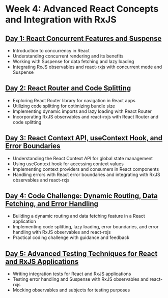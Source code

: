 # Week 4: Advanced React Concepts and Integration with RxJS

## [Day 1: React Concurrent Features and Suspense](week-4/Day-1/README.md)

- Introduction to concurrency in React
- Understanding concurrent rendering and its benefits
- Working with Suspense for data fetching and lazy loading
- Integrating RxJS observables and react-rxjs with concurrent mode and Suspense

## [Day 2: React Router and Code Splitting](week-4/Day-2/README.md)

- Exploring React Router library for navigation in React apps
- Utilizing code splitting for optimizing bundle size
- Implementing dynamic imports and lazy loading with React Router
- Incorporating RxJS observables and react-rxjs with React Router and code splitting

## [Day 3: React Context API, useContext Hook, and Error Boundaries](week-4/Day-3/README.md)

- Understanding the React Context API for global state management
- Using useContext hook for accessing context values
- Implementing context providers and consumers in React components
- Handling errors with React error boundaries and integrating with RxJS observables and react-rxjs

## [Day 4: Code Challenge: Dynamic Routing, Data Fetching, and Error Handling](week-4/Day-4/README.md)

- Building a dynamic routing and data fetching feature in a React application
- Implementing code splitting, lazy loading, error boundaries, and error handling with RxJS observables and react-rxjs
- Practical coding challenge with guidance and feedback

## [Day 5: Advanced Testing Techniques for React and RxJS Applications](week-4/Day-5/README.md)

- Writing integration tests for React and RxJS applications
- Testing error handling and Suspense with RxJS observables and react-rxjs
- Mocking observables and subjects for testing purposes
